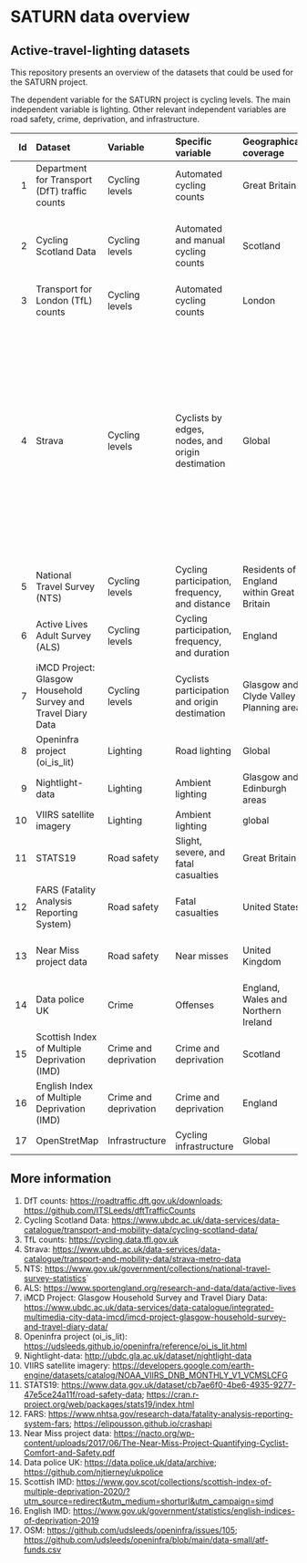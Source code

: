 SATURN data overview
================

## Active-travel-lighting datasets

This repository presents an overview of the datasets that could be used
for the SATURN project.

The dependent variable for the SATURN project is cycling levels. The
main independent variable is lighting. Other relevant independent
variables are road safety, crime, deprivation, and infrastructure.

<table class="table" style="margin-left: auto; margin-right: auto;">
<thead>
<tr>
<th style="text-align:right;">
Id
</th>
<th style="text-align:left;">
Dataset
</th>
<th style="text-align:left;">
Variable
</th>
<th style="text-align:left;">
Specific variable
</th>
<th style="text-align:left;">
Geographical coverage
</th>
<th style="text-align:left;">
Time coverage
</th>
<th style="text-align:left;">
Availability
</th>
</tr>
</thead>
<tbody>
<tr>
<td style="text-align:right;">
1
</td>
<td style="text-align:left;">
Department for Transport (DfT) traffic counts
</td>
<td style="text-align:left;">
Cycling levels
</td>
<td style="text-align:left;">
Automated cycling counts
</td>
<td style="text-align:left;">
Great Britain
</td>
<td style="text-align:left;">
1993-2021
</td>
<td style="text-align:left;">
yes
</td>
</tr>
<tr>
<td style="text-align:right;">
2
</td>
<td style="text-align:left;">
Cycling Scotland Data
</td>
<td style="text-align:left;">
Cycling levels
</td>
<td style="text-align:left;">
Automated and manual cycling counts
</td>
<td style="text-align:left;">
Scotland
</td>
<td style="text-align:left;">
2017-2018
</td>
<td style="text-align:left;">
Requested to the Urban Big Data Centre (UBDC)
</td>
</tr>
<tr>
<td style="text-align:right;">
3
</td>
<td style="text-align:left;">
Transport for London (TfL) counts
</td>
<td style="text-align:left;">
Cycling levels
</td>
<td style="text-align:left;">
Automated cycling counts
</td>
<td style="text-align:left;">
London
</td>
<td style="text-align:left;">
2013-2022
</td>
<td style="text-align:left;">
yes
</td>
</tr>
<tr>
<td style="text-align:right;">
4
</td>
<td style="text-align:left;">
Strava
</td>
<td style="text-align:left;">
Cycling levels
</td>
<td style="text-align:left;">
Cyclists by edges, nodes, and origin destimation
</td>
<td style="text-align:left;">
Global
</td>
<td style="text-align:left;">
2010-2021
</td>
<td style="text-align:left;">
Available Manchester 2015-2018, Sheffield 2017, and Tyne & Wear
2015-2018. Requested Glasgow 2013-2020, Scotland 2015-2019 to the UBDC,
also all the UK or England to Strava
</td>
</tr>
<tr>
<td style="text-align:right;">
5
</td>
<td style="text-align:left;">
National Travel Survey (NTS)
</td>
<td style="text-align:left;">
Cycling levels
</td>
<td style="text-align:left;">
Cycling participation, frequency, and distance
</td>
<td style="text-align:left;">
Residents of England within Great Britain
</td>
<td style="text-align:left;">
2010-2021
</td>
<td style="text-align:left;">
yes
</td>
</tr>
<tr>
<td style="text-align:right;">
6
</td>
<td style="text-align:left;">
Active Lives Adult Survey (ALS)
</td>
<td style="text-align:left;">
Cycling levels
</td>
<td style="text-align:left;">
Cycling participation, frequency, and duration
</td>
<td style="text-align:left;">
England
</td>
<td style="text-align:left;">
2017-2021
</td>
<td style="text-align:left;">
yes
</td>
</tr>
<tr>
<td style="text-align:right;">
7
</td>
<td style="text-align:left;">
iMCD Project: Glasgow Household Survey and Travel Diary Data
</td>
<td style="text-align:left;">
Cycling levels
</td>
<td style="text-align:left;">
Cyclists participation and origin destimation
</td>
<td style="text-align:left;">
Glasgow and Clyde Valley Planning area
</td>
<td style="text-align:left;">
Between April and November 2015
</td>
<td style="text-align:left;">
Requested to the UBDC
</td>
</tr>
<tr>
<td style="text-align:right;">
8
</td>
<td style="text-align:left;">
Openinfra project (oi_is_lit)
</td>
<td style="text-align:left;">
Lighting
</td>
<td style="text-align:left;">
Road lighting
</td>
<td style="text-align:left;">
Global
</td>
<td style="text-align:left;">
2012-2021
</td>
<td style="text-align:left;">
yes
</td>
</tr>
<tr>
<td style="text-align:right;">
9
</td>
<td style="text-align:left;">
Nightlight-data
</td>
<td style="text-align:left;">
Lighting
</td>
<td style="text-align:left;">
Ambient lighting
</td>
<td style="text-align:left;">
Glasgow and Edinburgh areas
</td>
<td style="text-align:left;">
2021 and 2022
</td>
<td style="text-align:left;">
Requested to the UBDC
</td>
</tr>
<tr>
<td style="text-align:right;">
10
</td>
<td style="text-align:left;">
VIIRS satellite imagery
</td>
<td style="text-align:left;">
Lighting
</td>
<td style="text-align:left;">
Ambient lighting
</td>
<td style="text-align:left;">
global
</td>
<td style="text-align:left;">
2014-present
</td>
<td style="text-align:left;">
yes
</td>
</tr>
<tr>
<td style="text-align:right;">
11
</td>
<td style="text-align:left;">
STATS19
</td>
<td style="text-align:left;">
Road safety
</td>
<td style="text-align:left;">
Slight, severe, and fatal casualties
</td>
<td style="text-align:left;">
Great Britain
</td>
<td style="text-align:left;">
1979-2021
</td>
<td style="text-align:left;">
yes
</td>
</tr>
<tr>
<td style="text-align:right;">
12
</td>
<td style="text-align:left;">
FARS (Fatality Analysis Reporting System)
</td>
<td style="text-align:left;">
Road safety
</td>
<td style="text-align:left;">
Fatal casualties
</td>
<td style="text-align:left;">
United States
</td>
<td style="text-align:left;">
1975-2020
</td>
<td style="text-align:left;">
yes
</td>
</tr>
<tr>
<td style="text-align:right;">
13
</td>
<td style="text-align:left;">
Near Miss project data
</td>
<td style="text-align:left;">
Road safety
</td>
<td style="text-align:left;">
Near misses
</td>
<td style="text-align:left;">
United Kingdom
</td>
<td style="text-align:left;">
Autumn 2014 and Autumn 2015
</td>
<td style="text-align:left;">
?
</td>
</tr>
<tr>
<td style="text-align:right;">
14
</td>
<td style="text-align:left;">
Data police UK
</td>
<td style="text-align:left;">
Crime
</td>
<td style="text-align:left;">
Offenses
</td>
<td style="text-align:left;">
England, Wales and Northern Ireland
</td>
<td style="text-align:left;">
2013-2022
</td>
<td style="text-align:left;">
yes
</td>
</tr>
<tr>
<td style="text-align:right;">
15
</td>
<td style="text-align:left;">
Scottish Index of Multiple Deprivation (IMD)
</td>
<td style="text-align:left;">
Crime and deprivation
</td>
<td style="text-align:left;">
Crime and deprivation
</td>
<td style="text-align:left;">
Scotland
</td>
<td style="text-align:left;">
2020
</td>
<td style="text-align:left;">
yes
</td>
</tr>
<tr>
<td style="text-align:right;">
16
</td>
<td style="text-align:left;">
English Index of Multiple Deprivation (IMD)
</td>
<td style="text-align:left;">
Crime and deprivation
</td>
<td style="text-align:left;">
Crime and deprivation
</td>
<td style="text-align:left;">
England
</td>
<td style="text-align:left;">
2019
</td>
<td style="text-align:left;">
yes
</td>
</tr>
<tr>
<td style="text-align:right;">
17
</td>
<td style="text-align:left;">
OpenStretMap
</td>
<td style="text-align:left;">
Infrastructure
</td>
<td style="text-align:left;">
Cycling infrastructure
</td>
<td style="text-align:left;">
Global
</td>
<td style="text-align:left;">
2015-2018
</td>
<td style="text-align:left;">
yes
</td>
</tr>
</tbody>
</table>

## More information

1.  DfT counts: <https://roadtraffic.dft.gov.uk/downloads>;
    <https://github.com/ITSLeeds/dftTrafficCounts>
2.  Cycling Scotland Data:
    <https://www.ubdc.ac.uk/data-services/data-catalogue/transport-and-mobility-data/cycling-scotland-data/>
3.  TfL counts: <https://cycling.data.tfl.gov.uk>
4.  Strava:
    <https://www.ubdc.ac.uk/data-services/data-catalogue/transport-and-mobility-data/strava-metro-data>
5.  NTS:
    <https://www.gov.uk/government/collections/national-travel-survey-statistics>\`
6.  ALS:
    <https://www.sportengland.org/research-and-data/data/active-lives>
7.  iMCD Project: Glasgow Household Survey and Travel Diary Data:
    <https://www.ubdc.ac.uk/data-services/data-catalogue/integrated-multimedia-city-data-imcd/imcd-project-glasgow-household-survey-and-travel-diary-data/>
8.  Openinfra project (oi_is_lit):
    <https://udsleeds.github.io/openinfra/reference/oi_is_lit.html>
9.  Nightlight-data: <http://ubdc.gla.ac.uk/dataset/nightlight-data>
10. VIIRS satellite imagery:
    <https://developers.google.com/earth-engine/datasets/catalog/NOAA_VIIRS_DNB_MONTHLY_V1_VCMSLCFG>
11. STATS19:
    <https://www.data.gov.uk/dataset/cb7ae6f0-4be6-4935-9277-47e5ce24a11f/road-safety-data>;
    <https://cran.r-project.org/web/packages/stats19/index.html>
12. FARS:
    <https://www.nhtsa.gov/research-data/fatality-analysis-reporting-system-fars>;
    <https://elipousson.github.io/crashapi>
13. Near Miss project data:
    <https://nacto.org/wp-content/uploads/2017/06/The-Near-Miss-Project-Quantifying-Cyclist-Comfort-and-Safety.pdf>
14. Data police UK: <https://data.police.uk/data/archive>;
    <https://github.com/njtierney/ukpolice>
15. Scottish IMD:
    <https://www.gov.scot/collections/scottish-index-of-multiple-deprivation-2020/?utm_source=redirect&utm_medium=shorturl&utm_campaign=simd>
16. English IMD:
    <https://www.gov.uk/government/statistics/english-indices-of-deprivation-2019>
17. OSM: <https://github.com/udsleeds/openinfra/issues/105>;
    <https://github.com/udsleeds/openinfra/blob/main/data-small/atf-funds.csv>
